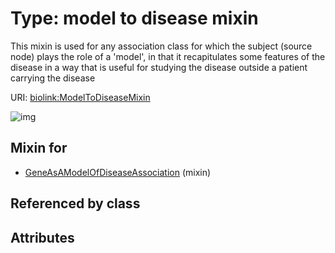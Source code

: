 
# Type: model to disease mixin


This mixin is used for any association class for which the subject (source node) plays the role of a 'model', in that it recapitulates some features of the disease in a way that is useful for studying the disease outside a patient carrying the disease

URI: [biolink:ModelToDiseaseMixin](https://w3id.org/biolink/vocab/ModelToDiseaseMixin)


![img](http://yuml.me/diagram/nofunky;dir:TB/class/[GeneAsAModelOfDiseaseAssociation]uses%20-.->[ModelToDiseaseMixin],[GeneAsAModelOfDiseaseAssociation])

## Mixin for

 * [GeneAsAModelOfDiseaseAssociation](GeneAsAModelOfDiseaseAssociation.md) (mixin) 

## Referenced by class


## Attributes

